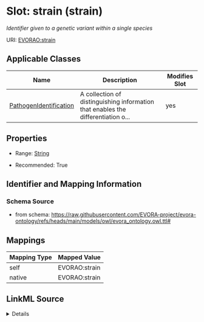 

# Slot: strain (strain)


_Identifier given to a genetic variant within a single species_





URI: [EVORAO:strain](https://raw.githubusercontent.com/EVORA-project/evora-ontology/refs/heads/main/models/owl/evora_ontology.owl.ttl#strain)



<!-- no inheritance hierarchy -->





## Applicable Classes

| Name | Description | Modifies Slot |
| --- | --- | --- |
| [PathogenIdentification](PathogenIdentification.md) | A collection of distinguishing information that enables the differentiation o... |  yes  |







## Properties

* Range: [String](String.md)

* Recommended: True





## Identifier and Mapping Information







### Schema Source


* from schema: https://raw.githubusercontent.com/EVORA-project/evora-ontology/refs/heads/main/models/owl/evora_ontology.owl.ttl#




## Mappings

| Mapping Type | Mapped Value |
| ---  | ---  |
| self | EVORAO:strain |
| native | EVORAO:strain |




## LinkML Source

<details>
```yaml
name: strain
description: Identifier given to a genetic variant within a single species
title: strain
from_schema: https://raw.githubusercontent.com/EVORA-project/evora-ontology/refs/heads/main/models/owl/evora_ontology.owl.ttl#
rank: 1000
alias: strain
domain_of:
- PathogenIdentification
range: string
required: false
recommended: true
multivalued: false

```
</details>